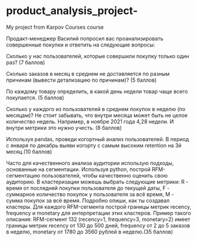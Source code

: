 # product_analysis_project-
My project from Karpov Courses course

Продакт-менеджер Василий попросил вас проанализировать совершенные покупки и ответить на следующие вопросы:

Сколько у нас пользователей, которые совершили покупку только один раз? (7 баллов)

Сколько заказов в месяц в среднем не доставляется по разным причинам (вывести детализацию по причинам)? (5 баллов)

По каждому товару определить, в какой день недели товар чаще всего покупается. (5 баллов)

Сколько у каждого из пользователей в среднем покупок в неделю (по месяцам)? Не стоит забывать, что внутри месяца может быть не целое количество недель. Например, в ноябре 2021 года 4,28 недели. И внутри метрики это нужно учесть. (8 баллов)

Используя pandas, проведи когортный анализ пользователей. В период с января по декабрь выяви когорту с самым высоким retention на 3й месяц.(10 баллов)

Часто для качественного анализа аудитории использую подходы, основанные на сегментации. Используя python, построй RFM-сегментацию пользователей, чтобы качественно оценить свою аудиторию. В кластеризации можешь выбрать следующие метрики: R - время от последней покупки пользователя до текущей даты, F - суммарное количество покупок у пользователя за всё время, M - сумма покупок за всё время. Подробно опиши, как ты создавал кластеры. Для каждого RFM-сегмента построй границы метрик recency, frequency и monetary для интерпретации этих кластеров. Пример такого описания: RFM-сегмент 132 (recency=1, frequency=3, monetary=2) имеет границы метрик recency от 130 до 500 дней, frequency от 2 до 5 заказов в неделю, monetary от 1780 до 3560 рублей в неделю.(35 баллов)